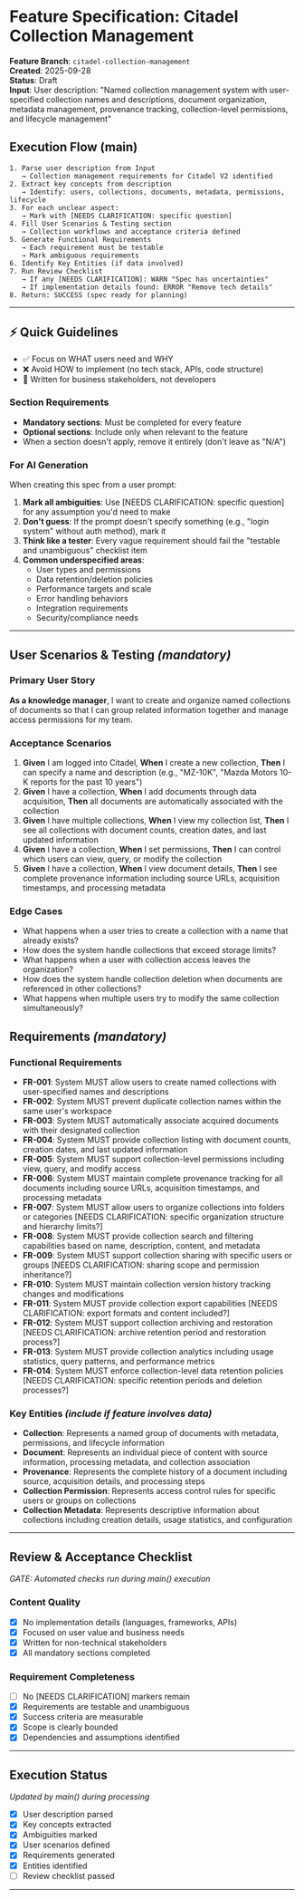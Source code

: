 # Feature Specification: Citadel Collection Management

**Feature Branch**: `citadel-collection-management`  
**Created**: 2025-09-28  
**Status**: Draft  
**Input**: User description: "Named collection management system with user-specified collection names and descriptions, document organization, metadata management, provenance tracking, collection-level permissions, and lifecycle management"

## Execution Flow (main)
```
1. Parse user description from Input
   → Collection management requirements for Citadel V2 identified
2. Extract key concepts from description
   → Identify: users, collections, documents, metadata, permissions, lifecycle
3. For each unclear aspect:
   → Mark with [NEEDS CLARIFICATION: specific question]
4. Fill User Scenarios & Testing section
   → Collection workflows and acceptance criteria defined
5. Generate Functional Requirements
   → Each requirement must be testable
   → Mark ambiguous requirements
6. Identify Key Entities (if data involved)
7. Run Review Checklist
   → If any [NEEDS CLARIFICATION]: WARN "Spec has uncertainties"
   → If implementation details found: ERROR "Remove tech details"
8. Return: SUCCESS (spec ready for planning)
```

---

## ⚡ Quick Guidelines
- ✅ Focus on WHAT users need and WHY
- ❌ Avoid HOW to implement (no tech stack, APIs, code structure)
- 👥 Written for business stakeholders, not developers

### Section Requirements
- **Mandatory sections**: Must be completed for every feature
- **Optional sections**: Include only when relevant to the feature
- When a section doesn't apply, remove it entirely (don't leave as "N/A")

### For AI Generation
When creating this spec from a user prompt:
1. **Mark all ambiguities**: Use [NEEDS CLARIFICATION: specific question] for any assumption you'd need to make
2. **Don't guess**: If the prompt doesn't specify something (e.g., "login system" without auth method), mark it
3. **Think like a tester**: Every vague requirement should fail the "testable and unambiguous" checklist item
4. **Common underspecified areas**:
   - User types and permissions
   - Data retention/deletion policies  
   - Performance targets and scale
   - Error handling behaviors
   - Integration requirements
   - Security/compliance needs

---

## User Scenarios & Testing *(mandatory)*

### Primary User Story
**As a knowledge manager**, I want to create and organize named collections of documents so that I can group related information together and manage access permissions for my team.

### Acceptance Scenarios
1. **Given** I am logged into Citadel, **When** I create a new collection, **Then** I can specify a name and description (e.g., "MZ-10K", "Mazda Motors 10-K reports for the past 10 years")
2. **Given** I have a collection, **When** I add documents through data acquisition, **Then** all documents are automatically associated with the collection
3. **Given** I have multiple collections, **When** I view my collection list, **Then** I see all collections with document counts, creation dates, and last updated information
4. **Given** I have a collection, **When** I set permissions, **Then** I can control which users can view, query, or modify the collection
5. **Given** I have a collection, **When** I view document details, **Then** I see complete provenance information including source URLs, acquisition timestamps, and processing metadata

### Edge Cases
- What happens when a user tries to create a collection with a name that already exists?
- How does the system handle collections that exceed storage limits?
- What happens when a user with collection access leaves the organization?
- How does the system handle collection deletion when documents are referenced in other collections?
- What happens when multiple users try to modify the same collection simultaneously?

## Requirements *(mandatory)*

### Functional Requirements
- **FR-001**: System MUST allow users to create named collections with user-specified names and descriptions
- **FR-002**: System MUST prevent duplicate collection names within the same user's workspace
- **FR-003**: System MUST automatically associate acquired documents with their designated collection
- **FR-004**: System MUST provide collection listing with document counts, creation dates, and last updated information
- **FR-005**: System MUST support collection-level permissions including view, query, and modify access
- **FR-006**: System MUST maintain complete provenance tracking for all documents including source URLs, acquisition timestamps, and processing metadata
- **FR-007**: System MUST allow users to organize collections into folders or categories [NEEDS CLARIFICATION: specific organization structure and hierarchy limits?]
- **FR-008**: System MUST provide collection search and filtering capabilities based on name, description, content, and metadata
- **FR-009**: System MUST support collection sharing with specific users or groups [NEEDS CLARIFICATION: sharing scope and permission inheritance?]
- **FR-010**: System MUST maintain collection version history tracking changes and modifications
- **FR-011**: System MUST provide collection export capabilities [NEEDS CLARIFICATION: export formats and content included?]
- **FR-012**: System MUST support collection archiving and restoration [NEEDS CLARIFICATION: archive retention period and restoration process?]
- **FR-013**: System MUST provide collection analytics including usage statistics, query patterns, and performance metrics
- **FR-014**: System MUST enforce collection-level data retention policies [NEEDS CLARIFICATION: specific retention periods and deletion processes?]

### Key Entities *(include if feature involves data)*
- **Collection**: Represents a named group of documents with metadata, permissions, and lifecycle information
- **Document**: Represents an individual piece of content with source information, processing metadata, and collection association
- **Provenance**: Represents the complete history of a document including source, acquisition details, and processing steps
- **Collection Permission**: Represents access control rules for specific users or groups on collections
- **Collection Metadata**: Represents descriptive information about collections including creation details, usage statistics, and configuration

---

## Review & Acceptance Checklist
*GATE: Automated checks run during main() execution*

### Content Quality
- [x] No implementation details (languages, frameworks, APIs)
- [x] Focused on user value and business needs
- [x] Written for non-technical stakeholders
- [x] All mandatory sections completed

### Requirement Completeness
- [ ] No [NEEDS CLARIFICATION] markers remain
- [x] Requirements are testable and unambiguous  
- [x] Success criteria are measurable
- [x] Scope is clearly bounded
- [x] Dependencies and assumptions identified

---

## Execution Status
*Updated by main() during processing*

- [x] User description parsed
- [x] Key concepts extracted
- [x] Ambiguities marked
- [x] User scenarios defined
- [x] Requirements generated
- [x] Entities identified
- [ ] Review checklist passed

---
